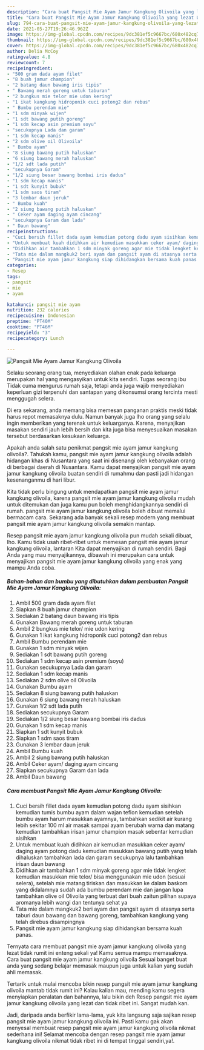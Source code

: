 ```yaml
---
description: "Cara buat Pangsit Mie Ayam Jamur Kangkung Olivoila yang lezat Untuk Jualan"
title: "Cara buat Pangsit Mie Ayam Jamur Kangkung Olivoila yang lezat Untuk Jualan"
slug: 794-cara-buat-pangsit-mie-ayam-jamur-kangkung-olivoila-yang-lezat-untuk-jualan
date: 2021-05-27T19:26:46.962Z
image: https://img-global.cpcdn.com/recipes/9dc381ef5c9667bc/680x482cq70/pangsit-mie-ayam-jamur-kangkung-olivoila-foto-resep-utama.jpg
thumbnail: https://img-global.cpcdn.com/recipes/9dc381ef5c9667bc/680x482cq70/pangsit-mie-ayam-jamur-kangkung-olivoila-foto-resep-utama.jpg
cover: https://img-global.cpcdn.com/recipes/9dc381ef5c9667bc/680x482cq70/pangsit-mie-ayam-jamur-kangkung-olivoila-foto-resep-utama.jpg
author: Delia McCoy
ratingvalue: 4.8
reviewcount: 7
recipeingredient:
- "500 gram dada ayam filet"
- "8 buah jamur champion"
- "2 batang daun bawang iris tipis"
- " Bawang merah goreng untuk taburan"
- "2 bungkus mie telor mie udon kering"
- "1 ikat kangkung hidroponik cuci potong2 dan rebus"
- " Bumbu perendam mie"
- "1 sdm minyak wijen"
- "1 sdt bawang putih goreng"
- "1 sdm kecap asin premium soyu"
- "secukupnya Lada dan garam"
- "1 sdm kecap manis"
- "2 sdm olive oil Olivoila"
- " Bumbu ayam"
- "8 siung bawang putih haluskan"
- "6 siung bawang merah haluskan"
- "1/2 sdt lada putih"
- "secukupnya Garam"
- "1/2 siung besar bawang bombai iris dadus"
- "1 sdm kecap manis"
- "1 sdt kunyit bubuk"
- "1 sdm saos tiram"
- "3 lembar daun jeruk"
- " Bumbu kuah"
- "2 siung bawang putih haluskan"
- " Ceker ayam daging ayam cincang"
- "secukupnya Garam dan lada"
- " Daun bawang"
recipeinstructions:
- "Cuci bersih fillet dada ayam kemudian potong dadu ayam sisihkan kemudian tumis bumbu ayam dalam wajan teflon kemudian setelah bumbu ayam harum masukkan ayamnya, tambahkan sedikit air kurang lebih sekitar 100 ml air masak sampai ayam berubah warna dan matang kemudian tambahkan irisan jamur champion masak sebentar kemudian sisihkan"
- "Untuk membuat kuah didihkan air kemudian masukkan ceker ayam/ daging ayam potong dadu kemudian masukkan bawang putih yang telah dihaluskan tambahkan lada dan garam secukupnya lalu tambahkan irisan daun bawang"
- "Didihkan air tambahkan 1 sdm minyak goreng agar mie tidak lengket kemudian masukkan mie telor/ bisa menggunakan mie udon (sesuai selera), setelah mie matang tiriskan dan masukkan ke dalam baskom yang didalamnya sudah ada bumbu perendam mie dan jangan lupa tambahkan olive oil Olivoila yang terbuat dari buah zaitun pilihan supaya aromanya lebih wangi dan tentunya sehat ya"
- "Tata mie dalam mangkuk2 beri ayam dan pangsit ayam di atasnya serta taburi daun bawang dan bawang goreng, tambahkan kangkung yang telah direbus disampingnya"
- "Pangsit mie ayam jamur kangkung siap dihidangkan bersama kuah panas."
categories:
- Resep
tags:
- pangsit
- mie
- ayam

katakunci: pangsit mie ayam 
nutrition: 232 calories
recipecuisine: Indonesian
preptime: "PT40M"
cooktime: "PT46M"
recipeyield: "3"
recipecategory: Lunch

---
```



![Pangsit Mie Ayam Jamur Kangkung Olivoila](https://img-global.cpcdn.com/recipes/9dc381ef5c9667bc/680x482cq70/pangsit-mie-ayam-jamur-kangkung-olivoila-foto-resep-utama.jpg)

Selaku seorang orang tua, menyediakan olahan enak pada keluarga merupakan hal yang mengasyikan untuk kita sendiri. Tugas seorang ibu Tidak cuma mengurus rumah saja, tetapi anda juga wajib menyediakan keperluan gizi terpenuhi dan santapan yang dikonsumsi orang tercinta mesti menggugah selera.

Di era  sekarang, anda memang bisa memesan panganan praktis meski tidak harus repot memasaknya dulu. Namun banyak juga lho orang yang selalu ingin memberikan yang terenak untuk keluarganya. Karena, menyajikan masakan sendiri jauh lebih bersih dan kita juga bisa menyesuaikan masakan tersebut berdasarkan kesukaan keluarga. 



Apakah anda salah satu penikmat pangsit mie ayam jamur kangkung olivoila?. Tahukah kamu, pangsit mie ayam jamur kangkung olivoila adalah hidangan khas di Nusantara yang saat ini disenangi oleh kebanyakan orang di berbagai daerah di Nusantara. Kamu dapat menyajikan pangsit mie ayam jamur kangkung olivoila buatan sendiri di rumahmu dan pasti jadi hidangan kesenanganmu di hari libur.

Kita tidak perlu bingung untuk mendapatkan pangsit mie ayam jamur kangkung olivoila, karena pangsit mie ayam jamur kangkung olivoila mudah untuk ditemukan dan juga kamu pun boleh menghidangkannya sendiri di rumah. pangsit mie ayam jamur kangkung olivoila boleh dibuat memalui bermacam cara. Sekarang ada banyak sekali resep modern yang membuat pangsit mie ayam jamur kangkung olivoila semakin mantap.

Resep pangsit mie ayam jamur kangkung olivoila pun mudah sekali dibuat, lho. Kamu tidak usah ribet-ribet untuk memesan pangsit mie ayam jamur kangkung olivoila, lantaran Kita dapat menyajikan di rumah sendiri. Bagi Anda yang mau menyajikannya, dibawah ini merupakan cara untuk menyajikan pangsit mie ayam jamur kangkung olivoila yang enak yang mampu Anda coba.

<!--inarticleads1-->

##### Bahan-bahan dan bumbu yang dibutuhkan dalam pembuatan Pangsit Mie Ayam Jamur Kangkung Olivoila:

1. Ambil 500 gram dada ayam filet
1. Siapkan 8 buah jamur champion
1. Sediakan 2 batang daun bawang iris tipis
1. Gunakan  Bawang merah goreng untuk taburan
1. Ambil 2 bungkus mie telor/ mie udon kering
1. Gunakan 1 ikat kangkung hidroponik cuci potong2 dan rebus
1. Ambil  Bumbu perendam mie
1. Gunakan 1 sdm minyak wijen
1. Sediakan 1 sdt bawang putih goreng
1. Sediakan 1 sdm kecap asin premium (soyu)
1. Gunakan secukupnya Lada dan garam
1. Sediakan 1 sdm kecap manis
1. Sediakan 2 sdm olive oil Olivoila
1. Gunakan  Bumbu ayam
1. Sediakan 8 siung bawang putih haluskan
1. Gunakan 6 siung bawang merah haluskan
1. Gunakan 1/2 sdt lada putih
1. Sediakan secukupnya Garam
1. Sediakan 1/2 siung besar bawang bombai iris dadus
1. Gunakan 1 sdm kecap manis
1. Siapkan 1 sdt kunyit bubuk
1. Siapkan 1 sdm saos tiram
1. Gunakan 3 lembar daun jeruk
1. Ambil  Bumbu kuah
1. Ambil 2 siung bawang putih haluskan
1. Ambil  Ceker ayam/ daging ayam cincang
1. Siapkan secukupnya Garam dan lada
1. Ambil  Daun bawang




<!--inarticleads2-->

##### Cara membuat Pangsit Mie Ayam Jamur Kangkung Olivoila:

1. Cuci bersih fillet dada ayam kemudian potong dadu ayam sisihkan kemudian tumis bumbu ayam dalam wajan teflon kemudian setelah bumbu ayam harum masukkan ayamnya, tambahkan sedikit air kurang lebih sekitar 100 ml air masak sampai ayam berubah warna dan matang kemudian tambahkan irisan jamur champion masak sebentar kemudian sisihkan
1. Untuk membuat kuah didihkan air kemudian masukkan ceker ayam/ daging ayam potong dadu kemudian masukkan bawang putih yang telah dihaluskan tambahkan lada dan garam secukupnya lalu tambahkan irisan daun bawang
1. Didihkan air tambahkan 1 sdm minyak goreng agar mie tidak lengket kemudian masukkan mie telor/ bisa menggunakan mie udon (sesuai selera), setelah mie matang tiriskan dan masukkan ke dalam baskom yang didalamnya sudah ada bumbu perendam mie dan jangan lupa tambahkan olive oil Olivoila yang terbuat dari buah zaitun pilihan supaya aromanya lebih wangi dan tentunya sehat ya
1. Tata mie dalam mangkuk2 beri ayam dan pangsit ayam di atasnya serta taburi daun bawang dan bawang goreng, tambahkan kangkung yang telah direbus disampingnya
1. Pangsit mie ayam jamur kangkung siap dihidangkan bersama kuah panas.




Ternyata cara membuat pangsit mie ayam jamur kangkung olivoila yang lezat tidak rumit ini enteng sekali ya! Kamu semua mampu memasaknya. Cara buat pangsit mie ayam jamur kangkung olivoila Sesuai banget buat anda yang sedang belajar memasak maupun juga untuk kalian yang sudah ahli memasak.

Tertarik untuk mulai mencoba bikin resep pangsit mie ayam jamur kangkung olivoila mantab tidak rumit ini? Kalau kalian mau, mending kamu segera menyiapkan peralatan dan bahannya, lalu bikin deh Resep pangsit mie ayam jamur kangkung olivoila yang lezat dan tidak ribet ini. Sangat mudah kan. 

Jadi, daripada anda berfikir lama-lama, yuk kita langsung saja sajikan resep pangsit mie ayam jamur kangkung olivoila ini. Pasti kamu gak akan menyesal membuat resep pangsit mie ayam jamur kangkung olivoila nikmat sederhana ini! Selamat mencoba dengan resep pangsit mie ayam jamur kangkung olivoila nikmat tidak ribet ini di tempat tinggal sendiri,ya!.

